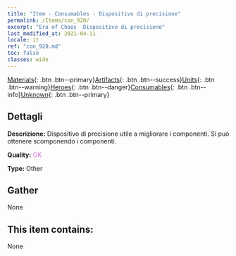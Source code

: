 ```yaml
---
title: "Item - Consumables - Dispositivo di precisione"
permalink: /Items/con_920/
excerpt: "Era of Chaos  Dispositivo di precisione"
last_modified_at: 2021-04-11
locale: it
ref: "con_920.md"
toc: false
classes: wide
---
```

 [Materials](/it/Items/){: .btn .btn--primary}[Artifacts](/it/Items/Artifacts/){: .btn .btn--success}[Units](/it/Items/Units/){: .btn .btn--warning}[Heroes](/it/Items/Heroes/){: .btn .btn--danger}[Consumables](/it/Items/Consumables/){: .btn .btn--info}[Unknown](/it/Items/Unknown/){: .btn .btn--primary}

## Dettagli
 **Descrizione:** Dispositivo di precisione utile a migliorare i componenti. Si può ottenere scomponendo i componenti.

 **Quality:** <span style="color: #DA70D6">OK</span>

 **Type:** Other

## Gather

  None

## This item contains:

  None

